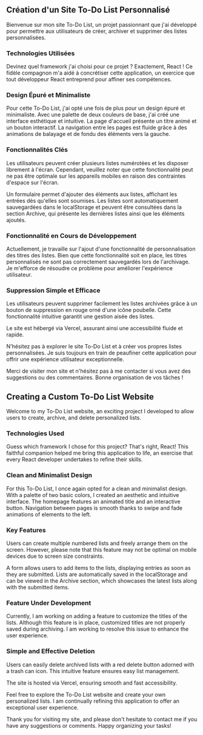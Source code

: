 ## Création d'un Site To-Do List Personnalisé

Bienvenue sur mon site To-Do List, un projet passionnant que j'ai développé pour permettre aux utilisateurs de créer, archiver et supprimer des listes personnalisées.

### Technologies Utilisées

Devinez quel framework j'ai choisi pour ce projet ? Exactement, React ! Ce fidèle compagnon m'a aidé à concrétiser cette application, un exercice que tout développeur React entreprend pour affiner ses compétences.

### Design Épuré et Minimaliste

Pour cette To-Do List, j'ai opté une fois de plus pour un design épuré et minimaliste. Avec une palette de deux couleurs de base, j'ai créé une interface esthétique et intuitive. La page d'accueil présente un titre animé et un bouton interactif. La navigation entre les pages est fluide grâce à des animations de balayage et de fondu des éléments vers la gauche.

### Fonctionnalités Clés

Les utilisateurs peuvent créer plusieurs listes numérotées et les disposer librement à l'écran. Cependant, veuillez noter que cette fonctionnalité peut ne pas être optimale sur les appareils mobiles en raison des contraintes d'espace sur l'écran.

Un formulaire permet d'ajouter des éléments aux listes, affichant les entrées dès qu'elles sont soumises. Les listes sont automatiquement sauvegardées dans le localStorage et peuvent être consultées dans la section Archive, qui présente les dernières listes ainsi que les éléments ajoutés.

### Fonctionnalité en Cours de Développement

Actuellement, je travaille sur l'ajout d'une fonctionnalité de personnalisation des titres des listes. Bien que cette fonctionnalité soit en place, les titres personnalisés ne sont pas correctement sauvegardés lors de l'archivage. Je m'efforce de résoudre ce problème pour améliorer l'expérience utilisateur.

### Suppression Simple et Efficace

Les utilisateurs peuvent supprimer facilement les listes archivées grâce à un bouton de suppression en rouge orné d'une icône poubelle. Cette fonctionnalité intuitive garantit une gestion aisée des listes.

Le site est hébergé via Vercel, assurant ainsi une accessibilité fluide et rapide.

N'hésitez pas à explorer le site To-Do List et à créer vos propres listes personnalisées. Je suis toujours en train de peaufiner cette application pour offrir une expérience utilisateur exceptionnelle.

Merci de visiter mon site et n'hésitez pas à me contacter si vous avez des suggestions ou des commentaires. Bonne organisation de vos tâches !




## Creating a Custom To-Do List Website

Welcome to my To-Do List website, an exciting project I developed to allow users to create, archive, and delete personalized lists.

### Technologies Used

Guess which framework I chose for this project? That's right, React! This faithful companion helped me bring this application to life, an exercise that every React developer undertakes to refine their skills.

### Clean and Minimalist Design

For this To-Do List, I once again opted for a clean and minimalist design. With a palette of two basic colors, I created an aesthetic and intuitive interface. The homepage features an animated title and an interactive button. Navigation between pages is smooth thanks to swipe and fade animations of elements to the left.

### Key Features

Users can create multiple numbered lists and freely arrange them on the screen. However, please note that this feature may not be optimal on mobile devices due to screen size constraints.

A form allows users to add items to the lists, displaying entries as soon as they are submitted. Lists are automatically saved in the localStorage and can be viewed in the Archive section, which showcases the latest lists along with the submitted items.

### Feature Under Development

Currently, I am working on adding a feature to customize the titles of the lists. Although this feature is in place, customized titles are not properly saved during archiving. I am working to resolve this issue to enhance the user experience.

### Simple and Effective Deletion

Users can easily delete archived lists with a red delete button adorned with a trash can icon. This intuitive feature ensures easy list management.

The site is hosted via Vercel, ensuring smooth and fast accessibility.

Feel free to explore the To-Do List website and create your own personalized lists. I am continually refining this application to offer an exceptional user experience.

Thank you for visiting my site, and please don't hesitate to contact me if you have any suggestions or comments. Happy organizing your tasks!



